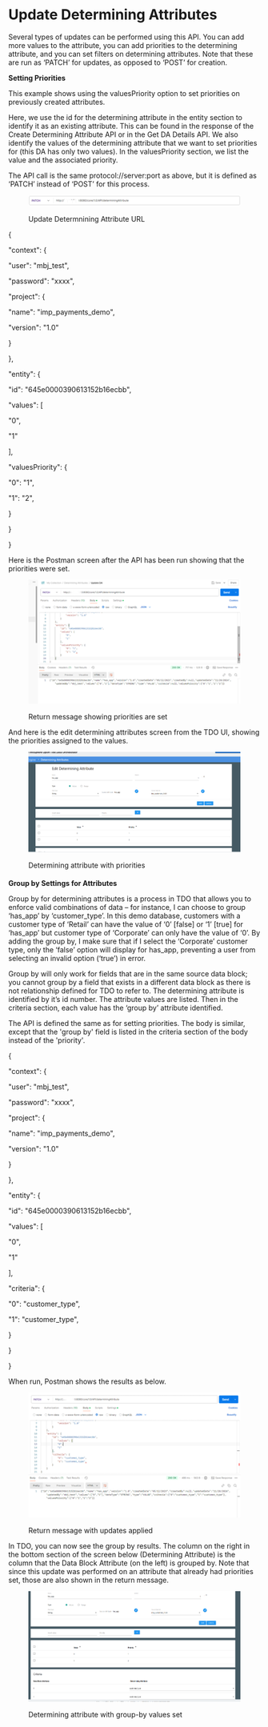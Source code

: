 # Update Determining Attributes

Several types of updates can be performed using this API.  You can add more values to the attribute, you can add priorities to the determining attribute, and you can set filters on determining attributes.  Note that these are run as ‘PATCH’ for updates, as opposed to ‘POST’ for creation.

&#x20;

**Setting Priorities**

This example shows using the valuesPriority option to set priorities on previously created attributes.

&#x20;

Here, we use the id for the determining attribute in the entity section to identify it as an existing attribute. This can be found in the response of the Create Determining Attribute API or in the Get DA Details API.  We also identify the values of the determining attribute that we want to set priorities for (this DA has only two values).  In the valuesPriority section, we list the value and the associated priority.&#x20;

&#x20;

The API call is the same protocol://server:port as above, but it is defined as ‘PATCH’ instead of ‘POST’ for this process.

&#x20;

<figure><img src="../../../../../.gitbook/assets/image (43).png" alt=""><figcaption><p>Update Determnining Attribute URL</p></figcaption></figure>

&#x20;

&#x20;

{

&#x20;   "context": {

&#x20;       "user": "mbj\_test",

&#x20;       "password": "xxxx",

&#x20;       "project": {

&#x20;           "name": "imp\_payments\_demo",

&#x20;           "version": "1.0"

&#x20;       }

&#x20;   },

&#x20;   "entity": {

&#x20;       "id": "645e0000390613152b16ecbb",

&#x20;       "values": \[

&#x20;           "0",

&#x20;           "1"

&#x20;       ],

&#x20;       "valuesPriority": {

&#x20;           "0": "1",

&#x20;           "1": "2",

&#x20;       }

&#x20;   }

}

&#x20;

Here is the Postman screen after the API has been run showing that the priorities were set.

&#x20;

<figure><img src="../../../../../.gitbook/assets/image (44).png" alt=""><figcaption><p>Return message showing priorities are set</p></figcaption></figure>

&#x20;

&#x20;

And here is the edit determining attributes screen from the TDO UI, showing the priorities assigned to the values.

&#x20;

<figure><img src="../../../../../.gitbook/assets/image (45).png" alt=""><figcaption><p>Determining attribute with priorities</p></figcaption></figure>

#### &#x20;

**Group by Settings for Attributes**

Group by for determining attributes is a process in TDO that allows you to enforce valid combinations of data – for instance, I can choose to group ‘has\_app’ by ‘customer\_type’.  In this demo database, customers with a customer type of ‘Retail’ can have the value of ‘0’ \[false] or ‘1’ \[true] for ‘has\_app’ but customer type of ‘Corporate’ can only have the value of ‘0’.  By adding the group by, I make sure that if I select the ‘Corporate’ customer type, only the ‘false’ option will display for has\_app, preventing a user from selecting an invalid option (‘true’) in error.

&#x20;

Group by will only work for fields that are in the same source data block; you cannot group by a field that exists in a different data block as there is not relationship defined for TDO to refer to. The determining attribute is identified by it’s id number.  The attribute values are listed.  Then in the criteria section, each value has the ‘group by’ attribute identified.

&#x20;

The API is defined the same as for setting priorities.  The body is similar, except that the 'group by' field is listed in the criteria section of the body instead of the 'priority'.

&#x20;

&#x20;

{

&#x20;   "context": {

&#x20;       "user": "mbj\_test",

&#x20;       "password": "xxxx",

&#x20;       "project": {

&#x20;           "name": "imp\_payments\_demo",

&#x20;           "version": "1.0"

&#x20;       }

&#x20;   },

&#x20;   "entity": {

&#x20;       "id": "645e0000390613152b16ecbb",

&#x20;           "values": \[

&#x20;           "0",

&#x20;           "1"

&#x20;       ],

&#x20;       "criteria": {

&#x20;           "0": "customer\_type",

&#x20;           "1": "customer\_type",

&#x20;       }

&#x20;   }

}

&#x20;

When run, Postman shows the results as below.

&#x20;

&#x20;

<figure><img src="../../../../../.gitbook/assets/image (46).png" alt=""><figcaption><p>Return message with updates applied</p></figcaption></figure>

&#x20;

&#x20;

In TDO, you can now see the group by results.  The column on the right in the bottom section of the screen below (Determining Attribute) is the column that the Data Block Attribute (on the left) is grouped by.  Note that since this update was performed on an attribute that already had priorities set, those are also shown in the return message.

&#x20;

<figure><img src="../../../../../.gitbook/assets/image (47).png" alt=""><figcaption><p>Determining attribute with group-by values set</p></figcaption></figure>
